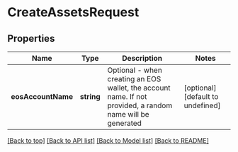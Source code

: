 # CreateAssetsRequest

## Properties

|Name | Type | Description | Notes|
|------------ | ------------- | ------------- | -------------|
|**eosAccountName** | **string** | Optional - when creating an EOS wallet, the account name. If not provided, a random name will be generated | [optional] [default to undefined]|




[[Back to top]](#) [[Back to API list]](../../README.md#documentation-for-api-endpoints) [[Back to Model list]](../../README.md#documentation-for-models) [[Back to README]](../../README.md)
